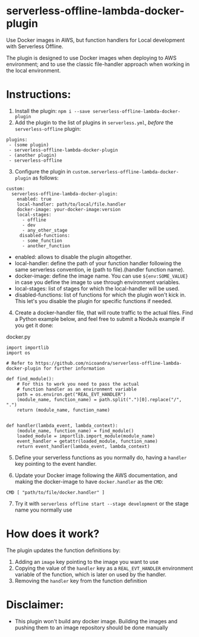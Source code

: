 # serverless-offline-lambda-docker-plugin
Use Docker images in AWS, but function handlers for Local development with Serverless Offline.

The plugin is designed to use Docker images when deploying to AWS environment; and to use the classic file-handler approach when working in the local environment.


# Instructions:

1. Install the plugin: `npm i --save serverless-offline-lambda-docker-plugin`
2. Add the plugin to the list of plugins in `serverless.yml`, *before* the `serverless-offline` plugin:

````
plugins:
 - (some plugin)
 - serverless-offline-lambda-docker-plugin
 - (another plugin)
 - serverless-offline
````

3. Configure the plugin in `custom.serverless-offline-lambda-docker-plugin` as follows:
````
custom:
  serverless-offline-lambda-docker-plugin:
    enabled: true
    local-handler: path/to/local/file.handler
    docker-image: your-docker-image:version
    local-stages:
      - offline
      - dev
      - any_other_stage
     disabled-functions:
      - some_function
      - another_function
````

  * enabled: allows to disable the plugin altogether.
  * local-handler: define the path of your function handler following the same serverless convention, ie (path to file).(handler function name).
  * docker-image: define the image name. You can use `${env:SOME_VALUE}` in case you define the image to use through environment variables.
  * local-stages: list of stages for which the local-handler will be used.
  * disabled-functions: list of functions for which the plugin won't kick in. This let's you disable the plugin for specific functions if needed.
  
4. Create a docker-handler file, that will route traffic to the actual files. Find a Python example below, and feel free to submit a NodeJs example if you get it done:


docker.py
````
import importlib
import os

# Refer to https://github.com/nicoandra/serverless-offline-lambda-docker-plugin for further information

def find_module():
    # For this to work you need to pass the actual
    # function handler as an environment variable
    path = os.environ.get("REAL_EVT_HANDLER")
    (module_name, function_name) = path.split(".")[0].replace("/", ".")
    return (module_name, function_name)


def handler(lambda_event, lambda_context):
    (module_name, function_name) = find_module()
    loaded_module = importlib.import_module(module_name)
    event_handler = getattr(loaded_module, function_name)
    return event_handler(lambda_event, lambda_context)
````

5. Define your serverless functions as you normally do, having a `handler` key pointing to the event handler.

6. Update your Docker image following the AWS documentation, and making the docker-image to have `docker.handler` as the `CMD`:

````
CMD [ "path/to/file/docker.handler" ]

````

7. Try it with `serverless offline start --stage development` or the stage name you normally use


# How does it work?

The plugin updates the function definitions by:
1. Adding an `image` key pointing to the image you want to use
2. Copying the value of the `handler` key as a `REAL_EVT_HANDLER` environment variable of the function, which is later on used by the handler.
3. Removing the `handler` key from the function definition


# Disclaimer:

* This plugin won't build any docker image. Building the images and pushing them to an image repository should be done manually


  
